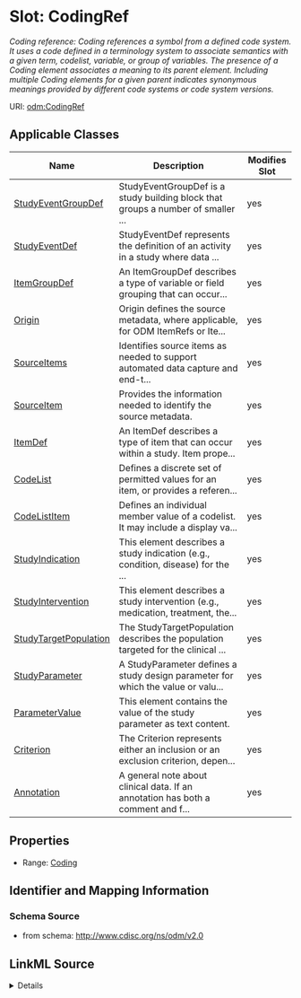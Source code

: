 # Slot: CodingRef


_Coding reference: Coding references a symbol from a defined code system. It uses a code defined in a terminology system to associate semantics with a given term, codelist, variable, or group of variables. The presence of a Coding element associates a meaning to its parent element. Including multiple Coding elements for a given parent indicates synonymous meanings provided by different code systems or code system versions._



URI: [odm:CodingRef](http://www.cdisc.org/ns/odm/v2.0/CodingRef)



<!-- no inheritance hierarchy -->




## Applicable Classes

| Name | Description | Modifies Slot |
| --- | --- | --- |
[StudyEventGroupDef](StudyEventGroupDef.md) | StudyEventGroupDef is a study building block that groups a number of smaller ... |  yes  |
[StudyEventDef](StudyEventDef.md) | StudyEventDef represents the definition of an activity in a study where data ... |  yes  |
[ItemGroupDef](ItemGroupDef.md) | An ItemGroupDef describes a type of variable or field grouping that can occur... |  yes  |
[Origin](Origin.md) | Origin defines the source metadata, where applicable, for ODM ItemRefs or Ite... |  yes  |
[SourceItems](SourceItems.md) | Identifies source items as needed to support automated data capture and end-t... |  yes  |
[SourceItem](SourceItem.md) | Provides the information needed to identify the source metadata. |  yes  |
[ItemDef](ItemDef.md) | An ItemDef describes a type of item that can occur within a study. Item prope... |  yes  |
[CodeList](CodeList.md) | Defines a discrete set of permitted values for an item, or provides a referen... |  yes  |
[CodeListItem](CodeListItem.md) | Defines an individual member value of a codelist. It may include a display va... |  yes  |
[StudyIndication](StudyIndication.md) | This element describes a study indication (e.g., condition, disease) for the ... |  yes  |
[StudyIntervention](StudyIntervention.md) | This element describes a study intervention (e.g., medication, treatment, the... |  yes  |
[StudyTargetPopulation](StudyTargetPopulation.md) | The StudyTargetPopulation describes the population targeted for the clinical ... |  yes  |
[StudyParameter](StudyParameter.md) | A StudyParameter defines a study design parameter for which the value or valu... |  yes  |
[ParameterValue](ParameterValue.md) | This element contains the value of the study parameter as text content. |  yes  |
[Criterion](Criterion.md) | The Criterion represents either an inclusion or an exclusion criterion, depen... |  yes  |
[Annotation](Annotation.md) | A general note about clinical data. If an annotation has both a comment and f... |  yes  |







## Properties

* Range: [Coding](Coding.md)





## Identifier and Mapping Information







### Schema Source


* from schema: http://www.cdisc.org/ns/odm/v2.0




## LinkML Source

<details>
```yaml
name: CodingRef
description: 'Coding reference: Coding references a symbol from a defined code system.
  It uses a code defined in a terminology system to associate semantics with a given
  term, codelist, variable, or group of variables. The presence of a Coding element
  associates a meaning to its parent element. Including multiple Coding elements for
  a given parent indicates synonymous meanings provided by different code systems
  or code system versions.'
from_schema: http://www.cdisc.org/ns/odm/v2.0
rank: 1000
identifier: false
alias: CodingRef
domain_of:
- StudyEventGroupDef
- StudyEventDef
- ItemGroupDef
- Origin
- SourceItems
- SourceItem
- ItemDef
- CodeList
- CodeListItem
- StudyIndication
- StudyIntervention
- StudyTargetPopulation
- StudyParameter
- ParameterValue
- Criterion
- Annotation
range: Coding

```
</details>